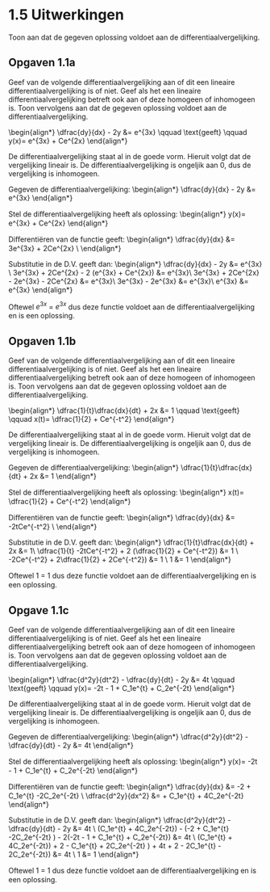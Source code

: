 # 1.5 Uitwerkingen

Toon aan dat de gegeven oplossing voldoet aan de differentiaalvergelijking.

## Opgaven 1.1a

Geef van de volgende differentiaalvergelijking aan of dit een lineaire differentiaalvergelijking is of niet. Geef als het een lineaire differentiaalvergelijking betreft ook aan of deze homogeen of inhomogeen is.  Toon vervolgens aan dat de gegeven oplossing voldoet aan de differentiaalvergelijking.

\begin{align*}
 \dfrac{dy}{dx} - 2y &= e^{3x} \qquad \text{geeft} \qquad y(x)= e^{3x} + Ce^{2x}
\end{align*}

De differentiaalvergelijking staat al in de goede vorm. Hieruit volgt dat de vergelijking lineair is. De differentiaalvergelijking is ongeljik aan 0, dus de vergelijking is inhomogeen.

Gegeven de differentiaalvergelijking:
\begin{align*}
 \dfrac{dy}{dx} - 2y &= e^{3x}
\end{align*}

Stel de diﬀerentiaalvergelijking heeft als oplossing:
\begin{align*}
 y(x)= e^{3x} + Ce^{2x}
\end{align*}

Diﬀerentiëren van de functie geeft:
\begin{align*}
 \dfrac{dy}{dx} &= 3e^{3x} + 2Ce^{2x} \\
\end{align*}

Substitutie in de D.V. geeft dan:
\begin{align*}
 \dfrac{dy}{dx} - 2y &= e^{3x} \\
 3e^{3x} + 2Ce^{2x} - 2 (e^{3x} + Ce^{2x}) &= e^{3x}\\
 3e^{3x} + 2Ce^{2x} - 2e^{3x} - 2Ce^{2x} &= e^{3x}\\
 3e^{3x} - 2e^{3x} &= e^{3x}\\
 e^{3x} &= e^{3x}
\end{align*}

Oftewel $e^{3x}$ = $e^{3x}$ dus deze functie voldoet aan de diﬀerentiaalvergelijking en is
een oplossing.

## Opgaven 1.1b

Geef van de volgende differentiaalvergelijking aan of dit een lineaire differentiaalvergelijking is of niet. Geef als het een lineaire differentiaalvergelijking betreft ook aan of deze homogeen of inhomogeen is.  Toon vervolgens aan dat de gegeven oplossing voldoet aan de differentiaalvergelijking.

\begin{align*}
 \dfrac{1}{t}\dfrac{dx}{dt} + 2x &= 1 \qquad \text{geeft} \qquad x(t)= \dfrac{1}{2} + Ce^{-t^2}
\end{align*}

De differentiaalvergelijking staat al in de goede vorm. Hieruit volgt dat de vergelijking lineair is. De differentiaalvergelijking is ongeljik aan 0, dus de vergelijking is inhomogeen.

Gegeven de differentiaalvergelijking:
\begin{align*}
 \dfrac{1}{t}\dfrac{dx}{dt} + 2x &= 1
\end{align*}

Stel de diﬀerentiaalvergelijking heeft als oplossing:
\begin{align*}
 x(t)= \dfrac{1}{2} + Ce^{-t^2}
\end{align*}

Diﬀerentiëren van de functie geeft:
\begin{align*}
 \dfrac{dy}{dx} &= -2tCe^{-t^2} \\
\end{align*}

Substitutie in de D.V. geeft dan:
\begin{align*}
 \dfrac{1}{t}\dfrac{dx}{dt} + 2x &= 1\\
 \dfrac{1}{t} -2tCe^{-t^2} + 2 (\dfrac{1}{2} + Ce^{-t^2}) &= 1 \\
 -2Ce^{-t^2} + 2\dfrac{1}{2} + 2Ce^{-t^2}) &= 1 \\
 1 &= 1
\end{align*}

Oftewel $1$ = $1$ dus deze functie voldoet aan de diﬀerentiaalvergelijking en is
een oplossing.

## Opgave 1.1c

Geef van de volgende differentiaalvergelijking aan of dit een lineaire differentiaalvergelijking is of niet. Geef als het een lineaire differentiaalvergelijking betreft ook aan of deze homogeen of inhomogeen is.  Toon vervolgens aan dat de gegeven oplossing voldoet aan de differentiaalvergelijking.

\begin{align*}
 \dfrac{d^2y}{dt^2} - \dfrac{dy}{dt} - 2y &= 4t \qquad \text{geeft} \qquad y(x)= -2t - 1 + C_1e^{t} + C_2e^{-2t}
\end{align*}

De differentiaalvergelijking staat al in de goede vorm. Hieruit volgt dat de vergelijking lineair is. De differentiaalvergelijking is ongeljik aan 0, dus de vergelijking is inhomogeen.

Gegeven de differentiaalvergelijking:
\begin{align*}
 \dfrac{d^2y}{dt^2} - \dfrac{dy}{dt} - 2y &= 4t
\end{align*}

Stel de diﬀerentiaalvergelijking heeft als oplossing:
\begin{align*}
 y(x)= -2t - 1 + C_1e^{t} + C_2e^{-2t}
\end{align*}

Diﬀerentiëren van de functie geeft:
\begin{align*}
 \dfrac{dy}{dx} &= -2 + C_1e^{t} -2C_2e^{-2t} \\
 \dfrac{d^2y}{dx^2} &= + C_1e^{t} + 4C_2e^{-2t}
\end{align*}

Substitutie in de D.V. geeft dan:
\begin{align*}
 \dfrac{d^2y}{dt^2} - \dfrac{dy}{dt} - 2y &= 4t \\
 (C_1e^{t} + 4C_2e^{-2t}) - (-2 + C_1e^{t} -2C_2e^{-2t} ) - 2(-2t - 1 + C_1e^{t} + C_2e^{-2t}) &= 4t  \\
(C_1e^{t} + 4C_2e^{-2t}) + 2 - C_1e^{t} + 2C_2e^{-2t} ) + 4t + 2  - 2C_1e^{t} - 2C_2e^{-2t}) &= 4t  \\
 1 &= 1
\end{align*}

Oftewel $1$ = $1$ dus deze functie voldoet aan de diﬀerentiaalvergelijking en is
een oplossing.
